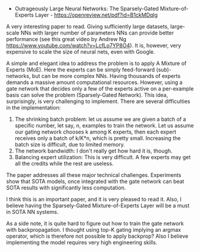 - Outrageously Large Neural Networks: The Sparsely-Gated Mixture-of-Experts Layer - https://openreview.net/pdf?id=B1ckMDqlg

A very interesting paper to read. Giving sufficiently large datasets, large-scale NNs with larger number of parameters NNs can provide
better performance (see this great video by Andrew Ng https://www.youtube.com/watch?v=LcfLo7YP8O4). It is, however, very
expensive to scale the size of neural nets, even with Google.

A simple and elegant idea to address the problem is to apply A Mixture of Experts (MoE). 
Here the experts can be simply feed-forward (sub)-networks, but can be more complex NNs. 
Having thousands of experts demands a massive amount computational resources. 
However, using a gate network that decides only a few of the experts active on a per-example basis can solve the problem
(Sparsely-Gated Network). This idea, surprisingly, is very challenging to implement.
There are several difficulties in the implementation:

1. The shrinking batch problem: let us assume we are given a batch of a specific number, let say, n, examples to train
the network. Let us assume our gating network chooses k among K experts, then each expert receives only a batch of k/K*n, which is pretty small.
Increasing the batch size is difficult, due to limited memory.
2. The network bandwidth: I don't really get how hard it is, though.
3. Balancing expert utilization: This is very difficult. A few experts may get all the credits while the rest are useless.

The paper addresses all these major technical challenges. Experiments show that SOTA models, once
integrated with the gate network can beat SOTA results with significantly less computation.

I think this is an important paper, and it is very pleased to read it. Also, I believe 
having the Sparsely-Gated Mixture-of-Experts Layer will be a must in SOTA NN systems.

As a side note, it is quite hard to figure out how to train the gate network with backpropagation. I thought using
top-K gating implying an argmax operator, which is therefore not possible to apply backprop? 
Also I believe implementing the model requires very high engineering skills.
